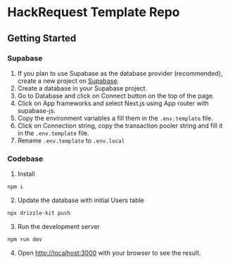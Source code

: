 # HackRequest Template Repo

## Getting Started

### Supabase
1. If you plan to use Supabase as the database provider (recommended), create a new project on [Supabase](https://supabase.io/).
2. Create a database in your Supabase project.
3. Go to Database and click on Connect button on the top of the page.
4. Click on App frameworks and select Next.js using App router with supabase-js.
5. Copy the environment variables a fill them in the `.env.template` file.
6. Click on Connection string, copy the transaction pooler string and fill it in the `.env.template` file.
3. Rename `.env.template` to `.env.local`

### Codebase

1. Install
```bash
npm i
```

2. Update the database with initial Users table
```bash
npx drizzle-kit push
```

3. Run the development server
```bash
npm run dev
```

4. Open [http://localhost:3000](http://localhost:3000) with your browser to see the result.
